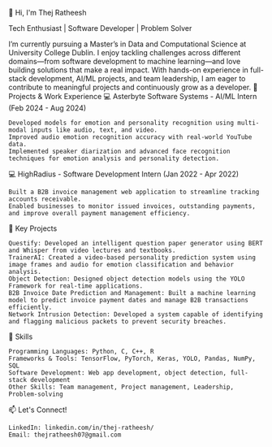 👋 Hi, I'm Thej Ratheesh

Tech Enthusiast | Software Developer | Problem Solver

I’m currently pursuing a Master’s in Data and Computational Science at University College Dublin. I enjoy tackling challenges across different domains—from software development to machine learning—and love building solutions that make a real impact. With hands-on experience in full-stack development, AI/ML projects, and team leadership, I am eager to contribute to meaningful projects and continuously grow as a developer.
🚀 Projects & Work Experience
💻 Asterbyte Software Systems - AI/ML Intern (Feb 2024 - Aug 2024)

    Developed models for emotion and personality recognition using multi-modal inputs like audio, text, and video.
    Improved audio emotion recognition accuracy with real-world YouTube data.
    Implemented speaker diarization and advanced face recognition techniques for emotion analysis and personality detection.

💻 HighRadius - Software Development Intern (Jan 2022 - Apr 2022)

    Built a B2B invoice management web application to streamline tracking accounts receivable.
    Enabled businesses to monitor issued invoices, outstanding payments, and improve overall payment management efficiency.

🎯 Key Projects

    Questify: Developed an intelligent question paper generator using BERT and Whisper from video lectures and textbooks.
    TrainerAI: Created a video-based personality prediction system using image frames and audio for emotion classification and behavior analysis.
    Object Detection: Designed object detection models using the YOLO Framework for real-time applications.
    B2B Invoice Date Prediction and Management: Built a machine learning model to predict invoice payment dates and manage B2B transactions efficiently.
    Network Intrusion Detection: Developed a system capable of identifying and flagging malicious packets to prevent security breaches.

💼 Skills

    Programming Languages: Python, C, C++, R
    Frameworks & Tools: TensorFlow, PyTorch, Keras, YOLO, Pandas, NumPy, SQL
    Software Development: Web app development, object detection, full-stack development
    Other Skills: Team management, Project management, Leadership, Problem-solving

📫 Let's Connect!

    LinkedIn: linkedin.com/in/thej-ratheesh/
    Email: thejratheesh07@gmail.com
